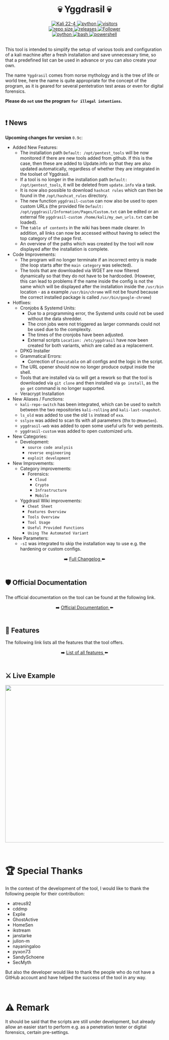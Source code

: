 <h1 align="center">💀 Yggdrasil 💀</h1>
<p align="center"></p>
<div align="center">
  <a href="https://www.kali.org/">
    <img alt="Kali 22-4" src="https://img.shields.io/badge/%20-Linux-1f425f.svg?logo=linux&logoColor=cyan" />
  </a>
  <a href="https://www.python.org/downloads/release/python-3110/">
    <img alt="python" src="https://img.shields.io/badge/python-3.11-blue.svg?logo=python&logoColor=cyan" />
  </a>
  <a href="https://visitor-badge.lithub.cc/badge?page_id=jarl-bjoern/yggdrasil.visitor-badge&left_text=visitors">
    <img alt="visitors" src="https://visitor-badge.lithub.cc/badge?page_id=jarl-bjoern/yggdrasil.visitor-badge&left_text=visitors" />
  </a>
</div>
<div align="center">
  <a href="https://GitHub.com/jarl-bjoern/yggdrasil/">
    <img alt="repo size" src="https://img.shields.io/github/repo-size/jarl-bjoern/yggdrasil?logo=github&logoColor=cyan" />
  </a>
  <a href="https://GitHub.com/jarl-bjoern/yggdrasil/releases/">
    <img alt="releases" src="https://img.shields.io/github/downloads/jarl-bjoern/yggdrasil/total?color=blue&logo=github&logoColor=cyan" />
  </a>
  <a href="https://github.com/jarl-bjoern">
      <img title="Follower" src="https://img.shields.io/github/followers/jarl-bjoern?color=blue&label=follow&logo=github&logoColor=cyan&style=flat-square">
  </a>
</div>
<div align="center">
  <a href="https://www.python.org/">
    <img alt="python" src="https://img.shields.io/badge/Made%20with-Python-1f425f.svg" />
  </a>
  <a href="https://www.gnu.org/software/bash/">
    <img alt="bash" src="https://img.shields.io/badge/Made%20with-Bash-1f425f.svg" />
  </a>
    <a href="https://learn.microsoft.com/de-de/powershell/">
    <img alt="powershell" src="https://img.shields.io/badge/Made%20with-PowerShell-1f425f.svg" />
  </a>
</div><br/>

This tool is intended to simplify the setup of various tools and configuration of a kali machine after a fresh installation and save unnecessary time, so that a predefined list can be used in advance or you can also create your own.<br />

The name `Yggdrasil` comes from norse mythology and is the tree of life or world tree, here the name is quite appropriate for the concept of the program, as it is geared for several pentetration test areas or even for digital forensics.<br />

<strong>Please do `not` use the program `for illegal intentions`.</strong><br />
<br />

## ❗ News
<strong>Upcoming changes for version</strong> `0.9c`:
  - Added New Features:
      - The installation path `Default: /opt/pentest_tools` will be now monitored if there are new tools added from github. If this is the case, then these are added to Update.info so that they are also updated automatically, regardless of whether they are integrated in the toolset of Yggdrasil.
      - If a tool is no longer in the installation path `Default: /opt/pentest_tools`, it will be deleted from `update.info` via a task.
      - It is now also possible to download `hashcat rules` which can then be found in the `/opt/hashcat_rules` directory.
      - The new function `yggdrasil-custom` can now also be used to open custom URLs (the provided file `Default: /opt/yggdrasil/Information/Pages/Custom.txt` can be edited or an external file `yggdrasil-custom /home/kali/my_own_urls.txt` can be loaded).
      - The `table of contents` in the wiki has been made clearer. In addition, all links can now be accessed without having to select the top category of the page first.
      - An overview of the paths which was created by the tool will now displayed after the installation is complete.
  - Code Improvements:
    - The program will no longer terminate if an incorrect entry is made (the loop starts after the `main category` was selected).
    - The tools that are downloaded via WGET are now filtered dynamically so that they do not have to be hardcoded. (However, this can lead to problems if the name inside the config is not the same which will be displayed after the installation inside the `/usr/bin` location - as a example `/usr/bin/chrome` will not be found because the correct installed package is called `/usr/bin/google-chrome`)
  - Hotfixes:
    - Cronjobs & Systemd Units:
      - Due to a programming error, the Systemd units could not be used without the data shredder.
      - The cron jobs were not triggered as larger commands could not be used due to the complexity.
      - The times of the cronjobs have been adjusted.
      - External scripts `Location: /etc/yggdrasil` have now been created for both variants, which are called as a replacement.
    - DPKG Installer
    - Grammatical Errors:
      - Correction of `Executable` on all configs and the logic in the script.
    - The URL opener should now no longer produce output inside the shell.
    - Tools that are installed via `Go` will get a rework so that the tool is downloaded via `git clone` and then installed via `go install`, as the `go get` command is no longer supported.
    - Veracrypt Installation
  - New Aliases / Functions:
    - `kali-repo-switch` has been integrated, which can be used to switch between the two repositories `kali-rolling` and `kali-last-snapshot`.
    - `ls_old` was added to use the old `ls` instead of `exa`.
    - `sslyze` was added to scan tls with all parameters (thx to `@HomeSen`).
    - `yggdrasil-web` was added to open some useful urls for web pentests.
    - `yggdrasil-custom` was added to open customized urls.
  - New Categories:
    - Development:
      - `source code analysis`
      - `reverse engineering`
      - `exploit development`
  - New Improvements:
    - Category improvements:
      - Forensics:
        - `Cloud`
        - `Crypto`
        - `Infrastructure`
        - `Mobile`
    - Yggdrasil Wiki improvements:
        - `Cheat Sheet`
        - `Features Overview`
        - `Tools Overview`
        - `Tool Usage`
        - `Useful Provided Functions`
        - `Using The Automated Variant`
  - New Parameters:
    - `-sI` was integrated to skip the installation way to use e.g. the hardening or custom configs.
 

<div align="center">
➡️ <a href="https://github.com/Jarl-Bjoern/Yggdrasil/blob/main/Information/Changelog/full.md">
  Full Changelog
</a> ⬅️
</div><br />


## 🛡️ Official Documentation
The official documentation on the tool can be found at the following link.

<div align="center">
➡️ <a href="https://github.com/Jarl-Bjoern/Yggdrasil/wiki">
  Official Documentation
</a> ⬅️
</div><br />


## 📃 Features
The following link lists all the features that the tool offers.

<div align="center">
➡️ <a href="https://github.com/Jarl-Bjoern/Yggdrasil/wiki/%F0%9F%93%83-Features-overview">
  List of all features
</a> ⬅️
</div><br />


## ⚔ Live Example
<p align=center>
    <img src="https://github.com/Jarl-Bjoern/Jarl-Bjoern/blob/main/Screencasts/yggrdasil_installation.gif" width=700 height=500>
</p>

<br />


# 🏆 Special Thanks
In the context of the development of the tool, I would like to thank the following people for their contribution:
  - atreus92
  - cddmp
  - Explie
  - GhostActive
  - HomeSen
  - ikstream
  - janstarke
  - julion-m
  - nayaningaloo
  - pyxon73
  - SandySchoene
  - SecMyth

But also the developer would like to thank the people who do not have a GitHub account and have helped the success of the tool in any way.

<br />

# ⚠️ Remark
It should be said that the scripts are still under development, but already allow an easier start to perform e.g. as a penetration tester or digital forensics, certain pre-settings.
